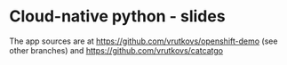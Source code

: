 # Cloud-native python - slides

The app sources are at https://github.com/vrutkovs/openshift-demo (see other branches) and https://github.com/vrutkovs/catcatgo
